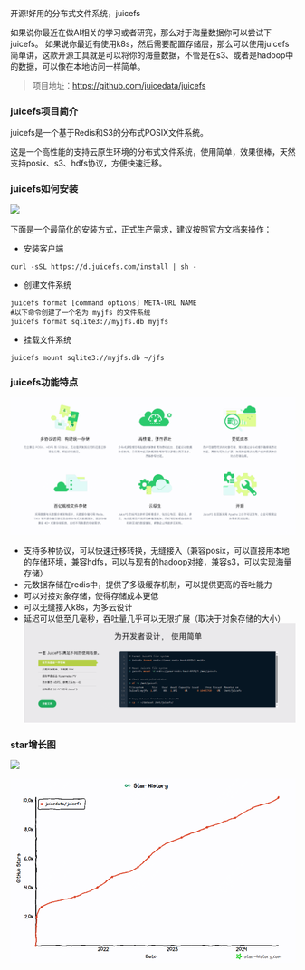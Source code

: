 开源!好用的分布式文件系统，juicefs

如果说你最近在做AI相关的学习或者研究，那么对于海量数据你可以尝试下juicefs。
如果说你最近有使用k8s，然后需要配置存储层，那么可以使用juicefs
简单讲，这款开源工具就是可以将你的海量数据，不管是在s3、或者是hadoop中的数据，可以像在本地访问一样简单。


>项目地址：https://github.com/juicedata/juicefs

### juicefs项目简介

juicefs是一个基于Redis和S3的分布式POSIX文件系统。

这是一个高性能的支持云原生环境的分布式文件系统，使用简单，效果很棒，天然支持posix、s3、hdfs协议，方便快速迁移。

### juicefs如何安装

 ![](https://img.shields.io/github/downloads/juicedata/juicefs/total?style=flat-square)

下面是一个最简化的安装方式，正式生产需求，建议按照官方文档来操作：

- 安装客户端
```
curl -sSL https://d.juicefs.com/install | sh -
```
- 创建文件系统
```
juicefs format [command options] META-URL NAME
#以下命令创建了一个名为 myjfs 的文件系统
juicefs format sqlite3://myjfs.db myjfs

```
- 挂载文件系统
```
juicefs mount sqlite3://myjfs.db ~/jfs
```

### juicefs功能特点
![features](image-1.png)

- 支持多种协议，可以快速迁移转换，无缝接入（兼容posix，可以直接用本地的存储环境，兼容hdfs，可以与现有的hadoop对接，兼容s3，可以实现海量存储）
- 元数据存储在redis中，提供了多级缓存机制，可以提供更高的吞吐能力
- 可以对接对象存储，使得存储成本更低
- 可以无缝接入k8s，为多云设计
- 延迟可以低至几毫秒，吞吐量几乎可以无限扩展（取决于对象存储的大小）
![像本地磁盘一样使用](image-2.png)

### star增长图

 ![](https://img.shields.io/github/stars/juicedata/juicefs?style=flat-square)

 ![github-star](image.png)
